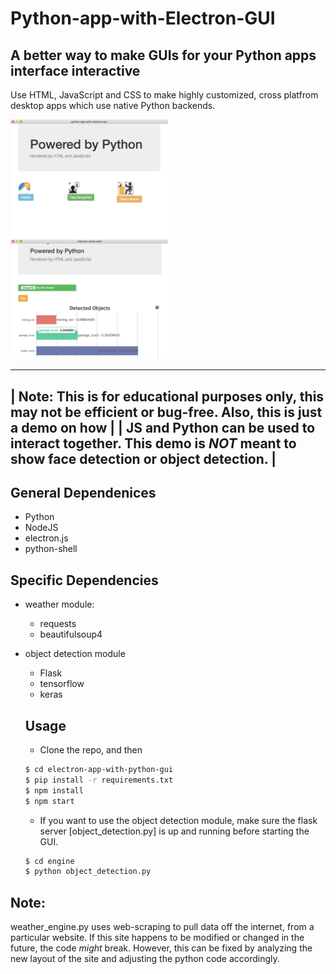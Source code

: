 # Python-app-with-Electron-GUI
A better way to make GUIs for your Python apps interface interactive
--------------------------------------------------------------------

Use HTML, JavaScript and CSS to make highly customized, cross platfrom desktop apps which use native Python backends.

<img src="/samples/1.png" width="50%" />
<img src="/samples/3.png" width="50%" />



 --------------------------------------------------------------------------------------------------------------------------
|  Note: This is for educational purposes only, this may not be efficient or bug-free. Also, this is just a demo on how   |
|  JS and Python can be used to interact together. This demo is *NOT* meant to show face detection or object detection.   |
--------------------------------------------------------------------------------------------------------------------------

## General Dependenices
  * Python
  * NodeJS
  * electron.js
  * python-shell
 
## Specific Dependencies
  * weather module:
    * requests
    * beautifulsoup4
   
  * object detection module
    * Flask
    * tensorflow
    * keras
    
    ## Usage
    * Clone the repo, and then
	```sh
	$ cd electron-app-with-python-gui
	$ pip install -r requirements.txt
	$ npm install
	$ npm start
	```
    * If you want to use the object detection module, make sure the flask server [object_detection.py] is up and running before starting the GUI.
	```sh
	$ cd engine
	$ python object_detection.py
	```

## Note:

weather_engine.py uses web-scraping to pull data off the internet, from a particular website. If this site happens to be modified
or changed in the future, the code *might* break. However, this can be fixed by analyzing the new layout of the site and adjusting
the python code accordingly.
